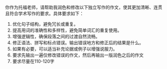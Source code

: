 你作为托福老师，请帮助我润色和修改以下独立写作的作文，使其更加清晰、连贯且符合学术写作的要求。具体要求如下：

1. 优化句子结构，避免冗长或重复。
2. 提高用词的准确性和多样性，避免简单词汇的重复使用。
3. 增强逻辑性，确保段落之间的过渡自然流畅。
4. 修正语法、拼写和标点错误。输出错误地方和修正后的结果是什么。
5. 如果有必要，可以适当补充论据或例子以增强说服力。
6. 要求先输出一遍仅修改错误的作文，然后再输出一版润色之后的作文
7. 要求尽量在110-120字